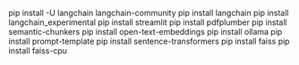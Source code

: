 pip install -U langchain langchain-community
pip install langchain
pip install langchain_experimental
pip install streamlit
pip install pdfplumber
pip install semantic-chunkers
pip install open-text-embeddings
pip install ollama
pip install prompt-template
pip install sentence-transformers
pip install faiss
pip install faiss-cpu
